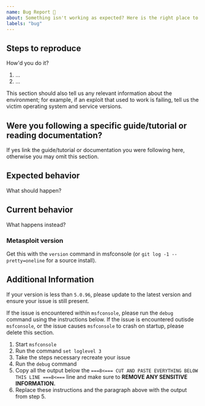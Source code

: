 ```yaml
---
name: Bug Report 🐞
about: Something isn't working as expected? Here is the right place to report.
labels: "bug"
---
```


<!--
  Please fill out each section below, otherwise, your issue will be closed. This info allows Metasploit maintainers to diagnose (and fix!) your issue as quickly as possible.

  Useful Links:
  - Wiki: https://docs.metasploit.com/
  - Reporting a Bug: https://docs.metasploit.com/docs/using-metasploit/getting-started/reporting-a-bug.html

  Before opening a new issue, please search existing issues: https://github.com/rapid7/metasploit-framework/issues
-->

## Steps to reproduce

How'd you do it?

1. ...
2. ...

This section should also tell us any relevant information about the
environment; for example, if an exploit that used to work is failing,
tell us the victim operating system and service versions.

## Were you following a specific guide/tutorial or reading documentation?

If yes link the guide/tutorial or documentation you were following here, otherwise you may omit this section.

## Expected behavior

What should happen?

## Current behavior

What happens instead?

### Metasploit version

Get this with the `version` command in msfconsole (or `git log -1 --pretty=oneline` for a source install).

## Additional Information
If your version is less than `5.0.96`, please update to the latest version and ensure your issue is still present.

If the issue is encountered within `msfconsole`, please run the `debug` command using the instructions below. If the issue is encountered outisde `msfconsole`, or the issue causes `msfconsole` to crash on startup, please delete this section.

1. Start `msfconsole`
2. Run the command `set loglevel 3`
3. Take the steps necessary recreate your issue
4. Run the `debug` command
5. Copy all the output below the `===8<=== CUT AND PASTE EVERYTHING BELOW THIS LINE ===8<===` line and make sure to **REMOVE ANY SENSITIVE INFORMATION.**
6. Replace these instructions and the paragraph above with the output from step 5.

